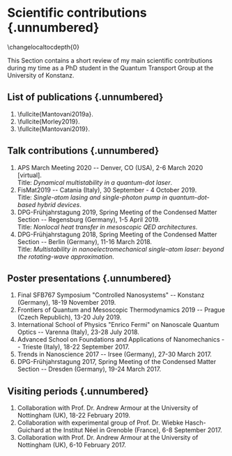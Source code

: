 # Scientific contributions {.unnumbered}
\changelocaltocdepth{0}

This Section contains a short review of my main scientific 
contributions during my time as a PhD student in the Quantum Transport
Group at the University of Konstanz.

## List of publications {.unnumbered}

1. \fullcite{Mantovani2019a}.
2. \fullcite{Morley2019}.
3. \fullcite{Mantovani2019}.

## Talk contributions {.unnumbered}
1. APS March Meeting 2020 -- Denver, CO (USA), 2-6 March 2020 [virtual].  
  Title: *Dynamical multistability in a quantum-dot laser*.
2. FisMat2019 -- Catania (Italy), 30 September - 4 October 2019.  
  Title: *Single-atom lasing and single-photon pump in quantum-dot-based hybrid
  devices*.
3. DPG-Frühjahrstagung 2019, Spring Meeting of the Condensed Matter Section --
  Regensburg (Germany), 1-5 April 2019.  
  Title: *Nonlocal heat transfer in mesoscopic QED architectures*.
4. DPG-Frühjahrstagung 2018, Spring Meeting of the Condensed Matter Section --
  Berlin (Germany), 11-16 March 2018.  
  Title: *Multistability in nanoelectromechanical single-atom laser: beyond the rotating-wave approximation*.

## Poster presentations {.unnumbered}
1. Final SFB767 Symposium "Controlled Nanosystems" -- Konstanz (Germany), 18-19
   November 2019.
2. Frontiers of Quantum and Mesoscopic Thermodynamics 2019 -- Prague (Czech
   Republich), 13-20 July 2019.
3. International School of Physics "Enrico Fermi" on Nanoscale Quantum Optics --
   Varenna (Italy), 23-28 July 2018.
4. Advanced School on Foundations and Applications of Nanomechanics -- Trieste
   (Italy), 18-22 September 2017.
5. Trends in Nanoscience 2017 -- Irsee (Germany), 27-30 March 2017.
6. DPG-Frühjahrstagung 2017, Spring Meeting of the Condensed Matter Section --
  Dresden (Germany), 19-24 March 2017.

## Visiting periods {.unnumbered}
1. Collaboration with Prof. Dr. Andrew Armour at the University of Nottingham
  (UK), 18-22 February 2019.
2. Collaboration with experimental group of Prof. Dr. Wiebke Hasch-Guichard at the
  Institut Néel in Grenoble (France), 6-8 September 2017.
3. Collaboration with Prof. Dr. Andrew Armour at the University of Nottingham (UK),
  6-10 February 2017.

